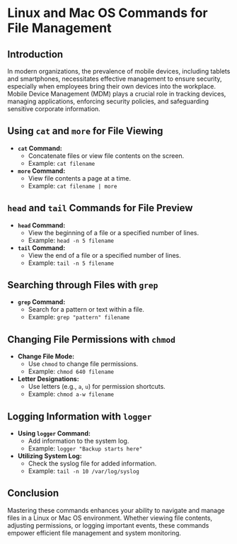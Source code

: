 # Linux and Mac OS Commands for File Management

## Introduction

In modern organizations, the prevalence of mobile devices, including tablets and smartphones, necessitates effective management to ensure security, especially when employees bring their own devices into the workplace. Mobile Device Management (MDM) plays a crucial role in tracking devices, managing applications, enforcing security policies, and safeguarding sensitive corporate information.

## Using `cat` and `more` for File Viewing

- **`cat` Command:**
	- Concatenate files or view file contents on the screen.
	- Example: `cat filename`
- **`more` Command:**
	- View file contents a page at a time.
	- Example: `cat filename | more`

## `head` and `tail` Commands for File Preview

- **`head` Command:**
	- View the beginning of a file or a specified number of lines.
	- Example: `head -n 5 filename`
- **`tail` Command:**
	- View the end of a file or a specified number of lines.
	- Example: `tail -n 5 filename`

## Searching through Files with `grep`

- **`grep` Command:**
	- Search for a pattern or text within a file.
	- Example: `grep "pattern" filename`

## Changing File Permissions with `chmod`

- **Change File Mode:**
	- Use `chmod` to change file permissions.
	- Example: `chmod 640 filename`
- **Letter Designations:**
	- Use letters (e.g., `a`, `u`) for permission shortcuts.
	- Example: `chmod a-w filename`

## Logging Information with `logger`

- **Using `logger` Command:**
	- Add information to the system log.
	- Example: `logger "Backup starts here"`
- **Utilizing System Log:**
	- Check the syslog file for added information.
	- Example: `tail -n 10 /var/log/syslog`

## Conclusion

Mastering these commands enhances your ability to navigate and manage files in a Linux or Mac OS environment. Whether viewing file contents, adjusting permissions, or logging important events, these commands empower efficient file management and system monitoring.
